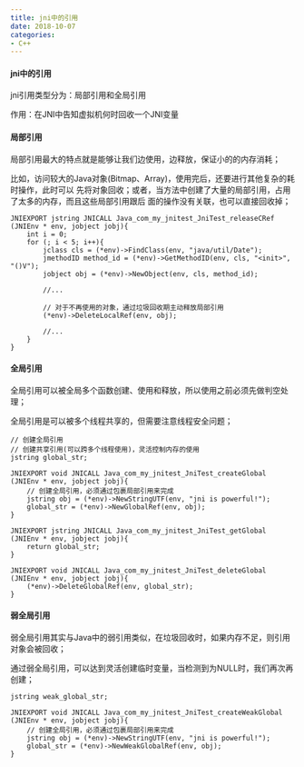 ```yaml
---
title: jni中的引用
date: 2018-10-07
categories:
- C++
---
```

<!-- toc -->

#### jni中的引用

jni引用类型分为：局部引用和全局引用

作用：在JNI中告知虚拟机何时回收一个JNI变量
<!--more-->
#### 局部引用

局部引用最大的特点就是能够让我们边使用，边释放，保证小的的内存消耗；

比如，访问较大的Java对象(Bitmap、Array)，使用完后，还要进行其他复杂的耗时操作，此时可以
先将对象回收；或者，当方法中创建了大量的局部引用，占用了太多的内存，而且这些局部引用跟后
面的操作没有关联，也可以直接回收掉；

```
JNIEXPORT jstring JNICALL Java_com_my_jnitest_JniTest_releaseCRef
(JNIEnv * env, jobject jobj){
	int i = 0;
	for (; i < 5; i++){
		jclass cls = (*env)->FindClass(env, "java/util/Date");
		jmethodID method_id = (*env)->GetMethodID(env, cls, "<init>", "()V");
		jobject obj = (*env)->NewObject(env, cls, method_id);

		//...

		// 对于不再使用的对象，通过垃圾回收期主动释放局部引用
		(*env)->DeleteLocalRef(env, obj);

		//...
	}
}
```

#### 全局引用

全局引用可以被全局多个函数创建、使用和释放，所以使用之前必须先做判空处理；

全局引用是可以被多个线程共享的，但需要注意线程安全问题；

```
// 创建全局引用
// 创建共享引用(可以跨多个线程使用)，灵活控制内存的使用
jstring global_str;

JNIEXPORT void JNICALL Java_com_my_jnitest_JniTest_createGlobal
(JNIEnv * env, jobject jobj){
	// 创建全局引用，必须通过包裹局部引用来完成
	jstring obj = (*env)->NewStringUTF(env, "jni is powerful!");
	global_str = (*env)->NewGlobalRef(env, obj);
}

JNIEXPORT jstring JNICALL Java_com_my_jnitest_JniTest_getGlobal
(JNIEnv * env, jobject jobj){
	return global_str;
}

JNIEXPORT void JNICALL Java_com_my_jnitest_JniTest_deleteGlobal
(JNIEnv * env, jobject jobj){
	(*env)->DeleteGlobalRef(env, global_str);
}
```

#### 弱全局引用

弱全局引用其实与Java中的弱引用类似，在垃圾回收时，如果内存不足，则引用对象会被回收；

通过弱全局引用，可以达到灵活创建临时变量，当检测到为NULL时，我们再次再创建；
```
jstring weak_global_str;

JNIEXPORT void JNICALL Java_com_my_jnitest_JniTest_createWeakGlobal
(JNIEnv * env, jobject jobj){
	// 创建全局引用，必须通过包裹局部引用来完成
	jstring obj = (*env)->NewStringUTF(env, "jni is powerful!");
	global_str = (*env)->NewWeakGlobalRef(env, obj);
}
```
